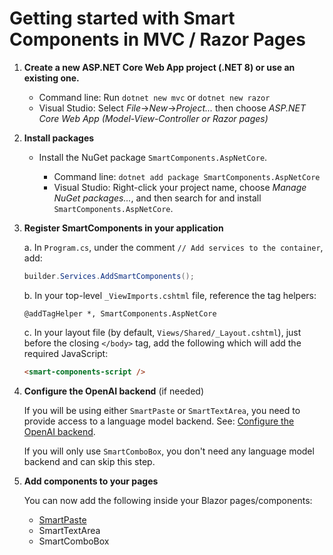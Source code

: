 # Getting started with Smart Components in MVC / Razor Pages

1. **Create a new ASP.NET Core Web App project (.NET 8) or use an existing one.**

   * Command line: Run `dotnet new mvc` or `dotnet new razor`
   * Visual Studio: Select *File*->*New*->*Project...* then choose *ASP.NET Core Web App (Model-View-Controller or Razor pages)*

1. **Install packages**

   * Install the NuGet package `SmartComponents.AspNetCore`.

     * Command line: `dotnet add package SmartComponents.AspNetCore`
     * Visual Studio: Right-click your project name, choose *Manage NuGet packages...*, and then search for and install `SmartComponents.AspNetCore`.

1. **Register SmartComponents in your application**

   a. In `Program.cs`, under the comment `// Add services to the container`, add:

   ```cs
   builder.Services.AddSmartComponents();
   ```

   b. In your top-level `_ViewImports.cshtml` file, reference the tag helpers:

   ```cshtml
   @addTagHelper *, SmartComponents.AspNetCore
   ```

   c. In your layout file (by default, `Views/Shared/_Layout.cshtml`), just before the closing `</body>` tag, add the following which will add the required JavaScript:

   ```html
   <smart-components-script />
   ```

1. **Configure the OpenAI backend** (if needed)

   If you will be using either `SmartPaste` or `SmartTextArea`, you need to provide access to a language model backend. See: [Configure the OpenAI backend](configure-openai-backend.md).
   
   If you will only use `SmartComboBox`, you don't need any language model backend and can skip this step.

1. **Add components to your pages**

   You can now add the following inside your Blazor pages/components:

   * [SmartPaste](adding-smartpaste.md)
   * SmartTextArea
   * SmartComboBox
